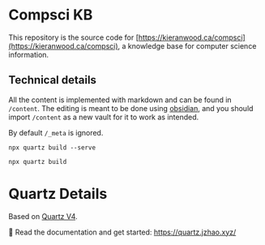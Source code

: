 # Compsci KB

This repository is the source code for [https://kieranwood.ca/compsci](https://kieranwood.ca/compsci), a knowledge base for computer science information.

## Technical details

All the content is implemented with markdown and can be found in `/content`. The editing is meant to be done using [obsidian](https://obsidian.md/), and you should import `/content` as a new vault for it to work as intended.

By default `/_meta` is ignored. 

`npx quartz build --serve`


`npx quartz build`


# Quartz Details

Based on [Quartz V4](https://github.com/jackyzha0/quartz).

🔗 Read the documentation and get started: https://quartz.jzhao.xyz/
